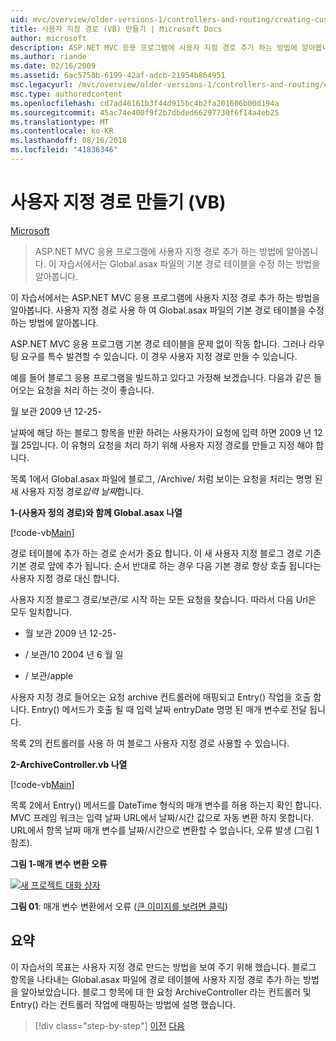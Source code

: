 ```yaml
---
uid: mvc/overview/older-versions-1/controllers-and-routing/creating-custom-routes-vb
title: 사용자 지정 경로 (VB) 만들기 | Microsoft Docs
author: microsoft
description: ASP.NET MVC 응용 프로그램에 사용자 지정 경로 추가 하는 방법에 알아봅니다. 이 자습서에서는 Global.asax 파일의 기본 경로 테이블을 수정 하는 방법을 알아봅니다.
ms.author: riande
ms.date: 02/16/2009
ms.assetid: 6ac5758b-6199-42af-adcb-21954b864951
msc.legacyurl: /mvc/overview/older-versions-1/controllers-and-routing/creating-custom-routes-vb
msc.type: authoredcontent
ms.openlocfilehash: cd7ad46161b3f44d915bc4b2fa201606b00d194a
ms.sourcegitcommit: 45ac74e400f9f2b7dbded66297730f6f14a4eb25
ms.translationtype: MT
ms.contentlocale: ko-KR
ms.lasthandoff: 08/16/2018
ms.locfileid: "41836346"
---
```

<a name="creating-custom-routes-vb"></a>사용자 지정 경로 만들기 (VB)
====================
[Microsoft](https://github.com/microsoft)

> ASP.NET MVC 응용 프로그램에 사용자 지정 경로 추가 하는 방법에 알아봅니다. 이 자습서에서는 Global.asax 파일의 기본 경로 테이블을 수정 하는 방법을 알아봅니다.


이 자습서에서는 ASP.NET MVC 응용 프로그램에 사용자 지정 경로 추가 하는 방법을 알아봅니다. 사용자 지정 경로 사용 하 여 Global.asax 파일의 기본 경로 테이블을 수정 하는 방법에 알아봅니다.

ASP.NET MVC 응용 프로그램 기본 경로 테이블을 문제 없이 작동 합니다. 그러나 라우팅 요구를 특수 발견할 수 있습니다. 이 경우 사용자 지정 경로 만들 수 있습니다.

예를 들어 블로그 응용 프로그램을 빌드하고 있다고 가정해 보겠습니다. 다음과 같은 들어오는 요청을 처리 하는 것이 좋습니다.

월 보관 2009 년 12-25-

날짜에 해당 하는 블로그 항목을 반환 하려는 사용자가이 요청에 입력 하면 2009 년 12 월 25입니다. 이 유형의 요청을 처리 하기 위해 사용자 지정 경로를 만들고 지정 해야 합니다.

목록 1에서 Global.asax 파일에 블로그, /Archive/ 처럼 보이는 요청을 처리는 명명 된 새 사용자 지정 경로*입력 날짜*합니다.

**1-(사용자 정의 경로)와 함께 Global.asax 나열**

[!code-vb[Main](creating-custom-routes-vb/samples/sample1.vb)]

경로 테이블에 추가 하는 경로 순서가 중요 합니다. 이 새 사용자 지정 블로그 경로 기존 기본 경로 앞에 추가 됩니다. 순서 반대로 하는 경우 다음 기본 경로 항상 호출 됩니다는 사용자 지정 경로 대신 합니다.

사용자 지정 블로그 경로/보관/로 시작 하는 모든 요청을 찾습니다. 따라서 다음 Url은 모두 일치합니다.

- 월 보관 2009 년 12-25-

- / 보관/10 2004 년 6 월 일

- / 보관/apple

사용자 지정 경로 들어오는 요청 archive 컨트롤러에 매핑되고 Entry() 작업을 호출 합니다. Entry() 메서드가 호출 될 때 입력 날짜 entryDate 명명 된 매개 변수로 전달 됩니다.

목록 2의 컨트롤러를 사용 하 여 블로그 사용자 지정 경로 사용할 수 있습니다.

**2-ArchiveController.vb 나열**

[!code-vb[Main](creating-custom-routes-vb/samples/sample2.vb)]

목록 2에서 Entry() 메서드를 DateTime 형식의 매개 변수를 허용 하는지 확인 합니다. MVC 프레임 워크는 입력 날짜 URL에서 날짜/시간 값으로 자동 변환 하지 못합니다. URL에서 항목 날짜 매개 변수를 날짜/시간으로 변환할 수 없습니다, 오류 발생 (그림 1 참조).

**그림 1-매개 변수 변환 오류**


[![새 프로젝트 대화 상자](creating-custom-routes-vb/_static/image1.jpg)](creating-custom-routes-vb/_static/image1.png)

**그림 01**: 매개 변수 변환에서 오류 ([큰 이미지를 보려면 클릭](creating-custom-routes-vb/_static/image2.png))


## <a name="summary"></a>요약

이 자습서의 목표는 사용자 지정 경로 만드는 방법을 보여 주기 위해 했습니다. 블로그 항목을 나타내는 Global.asax 파일에 경로 테이블에 사용자 지정 경로 추가 하는 방법을 알아보았습니다. 블로그 항목에 대 한 요청 ArchiveController 라는 컨트롤러 및 Entry() 라는 컨트롤러 작업에 매핑하는 방법에 설명 했습니다.

> [!div class="step-by-step"]
> [이전](asp-net-mvc-controller-overview-vb.md)
> [다음](creating-a-route-constraint-vb.md)
